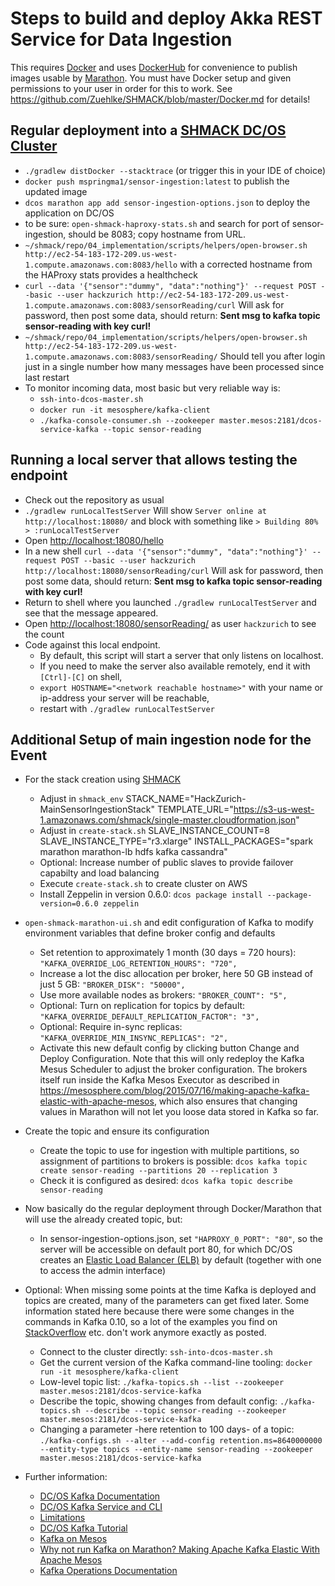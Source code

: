 # Steps to build and deploy Akka REST Service for Data Ingestion

This requires [Docker](https://www.docker.com/) and uses [DockerHub](https://hub.docker.com/) for convenience to publish images usable by [Marathon](https://docs.mesosphere.com/1.7/usage/tutorials/docker-app/).
You must have Docker setup and given permissions to your user in order for this to work.
See <https://github.com/Zuehlke/SHMACK/blob/master/Docker.md> for details!

## Regular deployment into a [SHMACK DC/OS Cluster](https://github.com/Zuehlke/SHMACK)

* `./gradlew distDocker --stacktrace` (or trigger this in your IDE of choice)
* `docker push mspringma1/sensor-ingestion:latest` to publish the updated image
* `dcos marathon app add sensor-ingestion-options.json` to deploy the application on DC/OS
* to be sure: `open-shmack-haproxy-stats.sh` and search for port of sensor-ingestion, should be 8083; copy hostname from URL.
* `~/shmack/repo/04_implementation/scripts/helpers/open-browser.sh  http://ec2-54-183-172-209.us-west-1.compute.amazonaws.com:8083/hello` with a corrected hostname from the HAProxy stats provides a healthcheck
* `curl --data '{"sensor":"dummy", "data":"nothing"}' --request POST --basic --user hackzurich http://ec2-54-183-172-209.us-west-1.compute.amazonaws.com:8083/sensorReading/curl`
  Will ask for password, then post some data, should return: **Sent msg to kafka topic sensor-reading with key  curl!**
* `~/shmack/repo/04_implementation/scripts/helpers/open-browser.sh  http://ec2-54-183-172-209.us-west-1.compute.amazonaws.com:8083/sensorReading/`
  Should tell you after login just in a single number how many messages have been processed since last restart
* To monitor incoming data, most basic but very reliable way is:
   * `ssh-into-dcos-master.sh`
   * `docker run -it mesosphere/kafka-client`
   * `./kafka-console-consumer.sh --zookeeper master.mesos:2181/dcos-service-kafka --topic sensor-reading`
## Running a local server that allows testing the endpoint
* Check out the repository as usual
* `./gradlew runLocalTestServer`
  Will show `Server online at http://localhost:18080/` and block with something like `> Building 80% > :runLocalTestServer`
* Open <http://localhost:18080/hello>
* In a new shell `curl --data '{"sensor":"dummy", "data":"nothing"}' --request POST --basic --user hackzurich http://localhost:18080/sensorReading/curl`
  Will ask for password, then post some data, should return: **Sent msg to kafka topic sensor-reading with key curl!**
* Return to shell where you launched `./gradlew runLocalTestServer` and see that the message appeared.
* Open <http://localhost:18080/sensorReading/> as user `hackzurich` to see the count
* Code against this local endpoint. 
  * By default, this script will start a server that only listens on localhost. 
  * If you need to make the server also available remotely, end it with `[Ctrl]-[C]` on shell,
  * `export HOSTNAME="<network reachable hostname>"` with your name or ip-address your server will be reachable,
  * restart with `./gradlew runLocalTestServer`

## Additional Setup of main ingestion node for the Event
* For the stack creation using [SHMACK](https://github.com/Zuehlke/SHMACK)
  * Adjust in `shmack_env` 
    STACK_NAME="HackZurich-MainSensorIngestionStack"
    TEMPLATE_URL="https://s3-us-west-1.amazonaws.com/shmack/single-master.cloudformation.json"
  * Adjust in `create-stack.sh` 
    SLAVE_INSTANCE_COUNT=8 
    SLAVE_INSTANCE_TYPE="r3.xlarge"
    INSTALL_PACKAGES="spark marathon marathon-lb hdfs kafka cassandra"
  * Optional: Increase number of public slaves to provide failover capabilty and load balancing
  * Execute `create-stack.sh` to create cluster on AWS
  * Install Zeppelin in version 0.6.0: `dcos package install --package-version=0.6.0 zeppelin`
* `open-shmack-marathon-ui.sh` and edit configuration of Kafka to modify environment variables that define broker config and defaults
  * Set retention to approximately 1 month (30 days = 720 hours): `"KAFKA_OVERRIDE_LOG_RETENTION_HOURS": "720",`
  * Increase a lot the disc allocation per broker, here 50 GB instead of just 5 GB: `"BROKER_DISK": "50000",`
  * Use more available nodes as brokers: `"BROKER_COUNT": "5",`
  * Optional: Turn on replication for topics by default: `"KAFKA_OVERRIDE_DEFAULT_REPLICATION_FACTOR": "3",`
  * Optional: Require in-sync replicas: `"KAFKA_OVERRIDE_MIN_INSYNC_REPLICAS": "2",`
  * Activate this new default config by clicking button Change and Deploy Configuration. 
    Note that this will only redeploy the Kafka Mesus Scheduler to adjust the broker configuration. 
    The brokers itself run inside the Kafka Mesos Executor as described in <https://mesosphere.com/blog/2015/07/16/making-apache-kafka-elastic-with-apache-mesos>, 
    which also ensures that changing values in Marathon will not let you loose data stored in Kafka so far.
* Create the topic and ensure its configuration
  * Create the topic to use for ingestion with multiple partitions, so assignment of partitions to brokers is possible: `dcos kafka topic create sensor-reading --partitions 20 --replication 3`
  * Check it is configured as desired: `dcos kafka topic describe sensor-reading`
* Now basically do the regular deployment through Docker/Marathon that will use the already created topic, but:
  * In sensor-ingestion-options.json, set `"HAPROXY_0_PORT": "80"`, so the server will be accessible on default port 80, 
    for which DC/OS creates an [Elastic Load Balancer (ELB)](https://us-west-1.console.aws.amazon.com/ec2/v2/home?region=us-west-1#LoadBalancers:) by default (together with one to access the admin interface)
* Optional: When missing some points at the time Kafka is deployed and topics are created, many of the parameters can get fixed later.
  Some information stated here because there were some changes in the commands in Kafka 0.10, so a lot of the examples you find on [StackOverflow](http://stackoverflow.com/questions/29129222/changing-kafka-rentention-period-during-runtime) etc. don't work anymore exactly as posted.
  * Connect to the cluster directly: `ssh-into-dcos-master.sh`
  * Get the current version of the Kafka command-line tooling: `docker run -it mesosphere/kafka-client`
  * Low-level topic list: `./kafka-topics.sh --list --zookeeper master.mesos:2181/dcos-service-kafka`
  * Describe the topic, showing changes from default config: `./kafka-topics.sh --describe --topic sensor-reading --zookeeper master.mesos:2181/dcos-service-kafka`
  * Changing a parameter -here retention to 100 days- of a topic: `./kafka-configs.sh --alter --add-config retention.ms=8640000000 --entity-type topics --entity-name sensor-reading --zookeeper master.mesos:2181/dcos-service-kafka` 

* Further information:
  * [DC/OS Kafka Documentation](https://docs.mesosphere.com/1.7/usage/service-guides/kafka/)
  * [DC/OS Kafka Service and CLI](https://github.com/mesosphere/dcos-kafka-service)
  * [Limitations](https://docs.mesosphere.com/1.7/usage/service-guides/kafka/limitations/)
  * [DC/OS Kafka Tutorial](https://dcos.io/docs/1.7/usage/tutorials/kafka/)
  * [Kafka on Mesos](https://github.com/mesos/kafka)
  * [Why not run Kafka on Marathon? Making Apache Kafka Elastic With Apache Mesos](https://mesosphere.com/blog/2015/07/16/making-apache-kafka-elastic-with-apache-mesos/)
  * [Kafka Operations Documentation](http://kafka.apache.org/documentation.html#basic_ops)